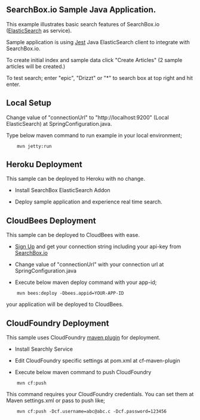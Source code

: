## SearchBox.io Sample Java Application.

This example illustrates basic search features of SearchBox.io ([ElasticSearch](http://www.elasticsearch.org) as service).

Sample application is using [Jest](https://github.com/searchbox-io/Jest) Java ElasticSearch client to integrate with SearchBox.io.

To create initial index and sample data click "Create Articles" (2 sample articles will be created.)

To test search; enter "epic", "Drizzt" or "*" to search box at top right and hit enter.


## Local Setup

Change value of "connectionUrl" to "http://localhost:9200" (Local ElasticSearch) at SpringConfiguration.java.

Type below maven command to run example in your local environment;

```
    mvn jetty:run
```

## Heroku Deployment

This sample can be deployed to Heroku with no change.

* Install SearchBox ElasticSearch Addon

* Deploy sample application and experience real time search.

## CloudBees Deployment

This sample can be deployed to CloudBees with ease.

* [Sign Up](https://searchbox.io/users/sign_up) and get your connection string including your api-key from [SearchBox.io](http://searchbox.io)

* Change value of "connectionUrl" with your connection url at SpringConfiguration.java

* Execute below maven deploy command with your app-id;

```
    mvn bees:deploy -Dbees.appid=YOUR-APP-ID
```

your application will be deployed to CloudBees.

## CloudFoundry Deployment

This sample uses CloudFoundry [maven plugin](http://spring.io/blog/2011/09/22/rapid-cloud-foundry-deployments-with-maven) for deployment.

* Install Searchly Service

* Edit CloudFoundry specific settings at pom.xml at cf-maven-plugin

* Execute below maven command to push CloudFoundry

```
    mvn cf:push
```

This command requires your CloudFoundry credentials. You can set them at Maven settings.xml or pass to push like;

```
    mvn cf:push -Dcf.username=abc@abc.c -Dcf.password=123456
```